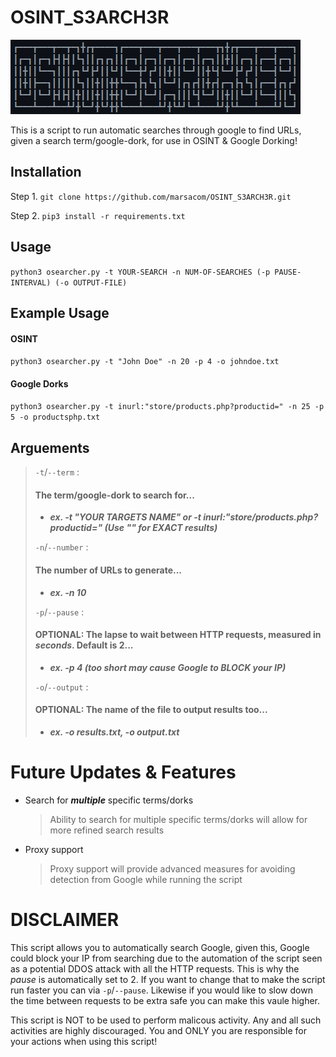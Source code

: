 # OSINT_S3ARCH3R

![logo](https://github.com/marsacom/OSINT_S3ARCH3R/blob/main/img/image.png)

This is a script to run automatic searches through google to find URLs, given a search term/google-dork, for use in OSINT & Google Dorking!

## Installation
Step 1. ``git clone https://github.com/marsacom/OSINT_S3ARCH3R.git``

Step 2. ``pip3 install -r requirements.txt``

## Usage
``python3 osearcher.py -t YOUR-SEARCH -n NUM-OF-SEARCHES (-p PAUSE-INTERVAL) (-o OUTPUT-FILE)``

## Example Usage
#### OSINT
``python3 osearcher.py -t "John Doe" -n 20 -p 4 -o johndoe.txt``
#### Google Dorks
``python3 osearcher.py -t inurl:"store/products.php?productid=" -n 25 -p 5 -o productsphp.txt`` 

## Arguements
> ``-t``/``--term`` : 
>
> #### **The term/google-dork to search for...**
>
> - ***ex. -t "YOUR TARGETS NAME" or -t inurl:"store/products.php?productid=" (Use "" for EXACT results)***
>
> ``-n``/``--number`` : 
>
> #### **The number of URLs to generate...** 
>
> - ***ex. -n 10***
>
> ``-p``/``--pause`` : 
>
> #### **OPTIONAL: The lapse to wait between HTTP requests, measured in ***seconds***. Default is 2...**
>
> - ***ex. -p 4 (too short may cause Google to BLOCK your IP)***
>
> ``-o``/``--output`` : 
>
> #### **OPTIONAL: The name of the file to output results too...**
>
> - ***ex. -o results.txt, -o output.txt***

# Future Updates & Features
* Search for ***multiple*** specific terms/dorks

    > Ability to search for multiple specific terms/dorks will allow for more refined search results

* Proxy support     

    > Proxy support will provide advanced measures for avoiding detection from Google while running the script

# DISCLAIMER
This script allows you to automatically search Google, given this, Google could block your IP from searching due to the automation of the script seen as a potential DDOS attack with all the HTTP requests. This is why the *pause* is automatically set to 2. If you want to change that to make the script run faster you can via ``-p``/``--pause``. Likewise if you would like to slow down the time between requests to be extra safe you can make this vaule higher.

This script is NOT to be used to perform malicous activity. Any and all such activities are highly discouraged. You and ONLY you are responsible for your actions when using this script!
